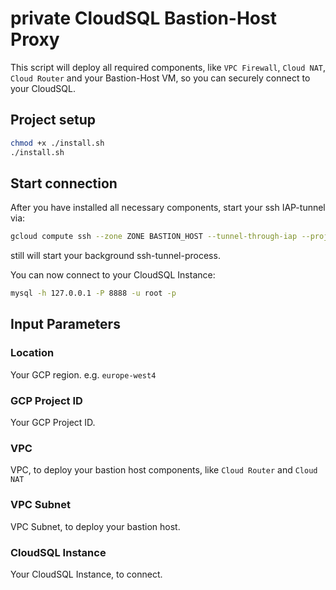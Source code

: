 # private CloudSQL Bastion-Host Proxy

This script will deploy all required components, like `VPC Firewall`, `Cloud NAT`, `Cloud Router` and your Bastion-Host VM,
so you can securely connect to your CloudSQL.

## Project setup

```bash
chmod +x ./install.sh
./install.sh
```

## Start connection

After you have installed all necessary components, start your ssh IAP-tunnel via:

```bash
gcloud compute ssh --zone ZONE BASTION_HOST --tunnel-through-iap --project PROJECT --ssh-flag="-4 -L8888:localhost:3306 -N -q -f"
```

still will start your background ssh-tunnel-process.

You can now connect to your CloudSQL Instance:

```bash
mysql -h 127.0.0.1 -P 8888 -u root -p
```

## Input Parameters

### Location

Your GCP region. e.g. `europe-west4`

### GCP Project ID

Your GCP Project ID.

### VPC

VPC, to deploy your bastion host components, like `Cloud Router` and `Cloud NAT`

### VPC Subnet

VPC Subnet, to deploy your bastion host.

### CloudSQL Instance

Your CloudSQL Instance, to connect.
